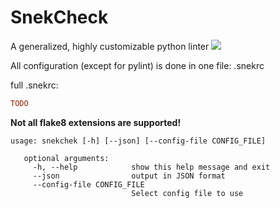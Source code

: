 # SnekCheck
A generalized, highly customizable python linter ![](https://travis-ci.org/IzunaDevs/SnekChek.svg?branch=master)

All configuration (except for pylint) is done in one file: .snekrc

full .snekrc:
```ini
TODO

```

**Not all flake8 extensions are supported!**

```
usage: snekchek [-h] [--json] [--config-file CONFIG_FILE]
   
   optional arguments:
     -h, --help            show this help message and exit
     --json                output in JSON format
     --config-file CONFIG_FILE
                           Select config file to use
```
